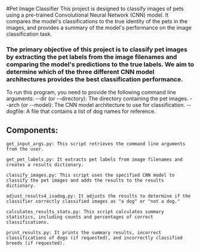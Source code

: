 #Pet Image Classifier 
This project is designed to classify images of pets using a pre-trained Convolutional Neural Network (CNN) model. It compares the model's classifications to the true identity of the pets in the images, and provides a summary of the model's performance on the image classification task.

### The primary objective of this project is to classify pet images by extracting the pet labels from the image filenames and comparing the model's predictions to the true labels. We aim to determine which of the three different CNN model architectures provides the best classification performance. 

To run this program, you need to provide the following command line arguments:
--dir (or --directory): The directory containing the pet images.
--arch (or --model): The CNN model architecture to use for classification.
--dogfile: A file that contains a list of dog names for reference.

## Components: 
    get_input_args.py: This script retrieves the command line arguments from the user.

    get_pet_labels.py: It extracts pet labels from image filenames and creates a results dictionary.

    classify_images.py: This script uses the specified CNN model to classify the pet images and adds the results to the results dictionary.

    adjust_results4_isadog.py: It adjusts the results to determine if the classifier correctly classified images as "a dog" or "not a dog."

    calculates_results_stats.py: This script calculates summary statistics, including counts and percentages of correct classifications.

    print_results.py: It prints the summary results, incorrect classifications of dogs (if requested), and incorrectly classified breeds (if requested).


